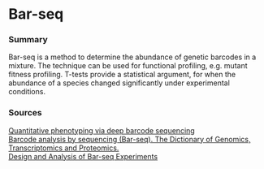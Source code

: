# Bar-seq

### Summary 

Bar-seq is a method to determine the abundance of genetic barcodes in
a mixture. The technique can be used for functional profiling,
e.g. mutant fitness profiling. T-tests provide a statistical
argument, for when the abundance of a species changed significantly
under experimental conditions.

### Sources

[Quantitative phenotyping via deep barcode sequencing](https://dx.doi.org/10.1101/gr.093955.109)  
[Barcode analysis by sequencing (Bar-seq). The Dictionary of Genomics, Transcriptomics and Proteomics.](http://dx.doi.org/10.1002/9783527678679.dg00915)  
[Design and Analysis of Bar-seq Experiments](https://dx.doi.org/10.1534%2Fg3.113.008565)


